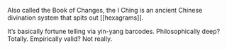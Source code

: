 Also called the Book of Changes, the I Ching is an ancient Chinese divination system that spits out [[hexagrams]].

It’s basically fortune telling via yin-yang barcodes. Philosophically deep? Totally. Empirically valid? Not really.
